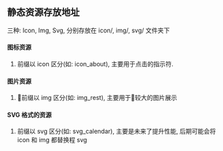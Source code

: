 ## 静态资源存放地址

三种: Icon, Img, Svg,
分别存放在 icon/, img/, svg/ 文件夹下

#### 图标资源

1. 前缀以 icon 区分(如: icon_about), 主要用于点击的指示符.



#### 图片资源

1. 前缀以 img 区分(如: img_rest), 主要用于较大的图片展示


#### SVG 格式的资源

1. 前缀以 svg 区分(如: svg_calendar), 主要是未来了提升性能, 后期可能会将 icon 和 img 都替换程 svg
